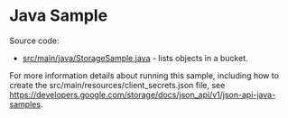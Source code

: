 Java Sample
============

Source code:

- [src/main/java/StorageSample.java](https://github.com/GoogleCloudPlatform/cloud-storage-docs-json-api-examples/blob/master/java-example/src/main/java/StorageSample.java) - lists objects in a bucket.

For more information details about running this sample, including how to create the src/main/resources/client_secrets.json file, see
https://developers.google.com/storage/docs/json_api/v1/json-api-java-samples.
